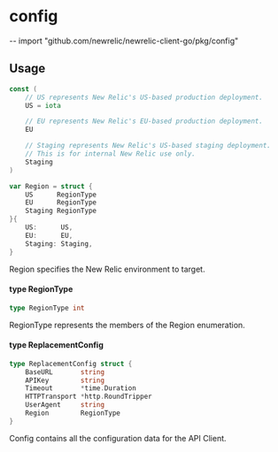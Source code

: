 # config
--
    import "github.com/newrelic/newrelic-client-go/pkg/config"


## Usage

```go
const (
	// US represents New Relic's US-based production deployment.
	US = iota

	// EU represents New Relic's EU-based production deployment.
	EU

	// Staging represents New Relic's US-based staging deployment.
	// This is for internal New Relic use only.
	Staging
)
```

```go
var Region = struct {
	US      RegionType
	EU      RegionType
	Staging RegionType
}{
	US:      US,
	EU:      EU,
	Staging: Staging,
}
```
Region specifies the New Relic environment to target.

#### type RegionType

```go
type RegionType int
```

RegionType represents the members of the Region enumeration.

#### type ReplacementConfig

```go
type ReplacementConfig struct {
	BaseURL       string
	APIKey        string
	Timeout       *time.Duration
	HTTPTransport *http.RoundTripper
	UserAgent     string
	Region        RegionType
}
```

Config contains all the configuration data for the API Client.

